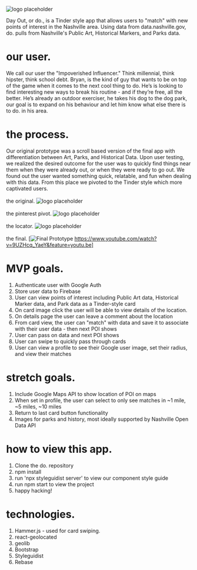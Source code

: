 
![logo placeholder](ReadmeFiles/doLogo.png "Logo placeholder")

Day Out, or do., is a Tinder style app that allows users to "match" with new points of interest in the Nashville area. Using data from data.nashville.gov, do. pulls from Nashville's Public Art, Historical Markers, and Parks data. 

# our user.

We call our user the "Impoverished Influencer." Think millennial, think hipster, think school debt. Bryan, is the kind of guy that wants to be on top of the game when it comes to the next cool thing to do. He’s is looking to find interesting new ways to break his routine - and if they’re free, all the better. He’s already an outdoor exerciser, he takes his dog to the dog park, our goal is to expand on his behaviour and let him know what else there is to do. in  his area. 

# the process.
Our original prototype was a scroll based version of the final app with differentiation between Art, Parks, and Historical Data. Upon user testing, we realized the desired outcome for the user was to quickly find things near them when they were already out, or when they were ready to go out. We found out the user wanted something quick, relatable, and fun when dealing with this data.  From this place we pivoted to the Tinder style which more captivated users. 
<br />
<br />
the original. 
![logo placeholder](ReadmeFiles/1.png "Logo placeholder")
<br />
<br />
the pinterest pivot. 
![logo placeholder](ReadmeFiles/2.png "Logo placeholder")
<br />
<br />
the locator. 
![logo placeholder](ReadmeFiles/1.png "Logo placeholder")
<br />
<br />
the final.
[![Final Prototype](ReadmeFiles/home.png) https://www.youtube.com/watch?v=9UZHcq_YaeY&feature=youtu.be]

# MVP goals.
1. Authenticate user with Google Auth
1. Store user data to Firebase
1. User can view points of interest including Public Art data, Historical Marker data, and Park data as a Tinder-style card
1. On card image click the user will be able to view details of the location.
1. On details page the user can leave a comment about the location
1. From card view, the user can "match" with data and save it to associate with their user data - then next POI shows
1. User can pass on data and next POI shows
1. User can swipe to quickly pass through cards
1. User can view a profile to see their Google user image, set their radius, and view their matches

# stretch goals.
1. Include Google Maps API to show location of POI on maps
1. When set in profile, the user can select to only see matches in ~1 mile, ~5 miles, ~10 miles
1. Return to last card button functionality
1. Images for parks and history, most ideally supported by Nashville Open Data API


# how to view this app.
1. Clone the do. repository
1. npm install
1. run 'npx styleguidist server' to view our component style guide
1. run npm start to view the project
1. happy hacking! 


# technologies.
1. Hammer.js - used for card swiping.
1. react-geolocated 
1. geolib
1. Bootstrap
1. Styleguidist
1. Rebase